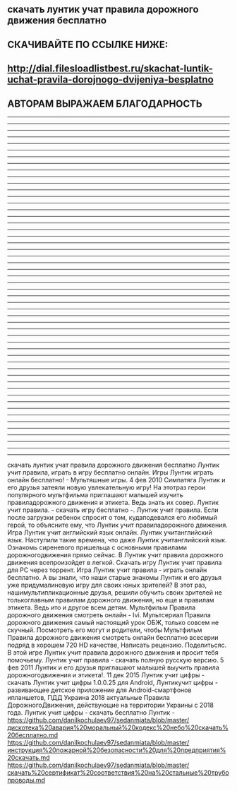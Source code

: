 скачать лунтик учат правила дорожного движения бесплатно
--------------------------------------------------
СКАЧИВАЙТЕ ПО ССЫЛКЕ НИЖЕ:
--------------------------------------------------
http://dial.filesloadlistbest.ru/skachat-luntik-uchat-pravila-dorojnogo-dvijeniya-besplatno
--------------------------------------------------
АВТОРАМ ВЫРАЖАЕМ БЛАГОДАРНОСТЬ
--------------------------------------------------
--------------------------------------------------
--------------------------------------------------
--------------------------------------------------
--------------------------------------------------
--------------------------------------------------
--------------------------------------------------
--------------------------------------------------
--------------------------------------------------
--------------------------------------------------
--------------------------------------------------
--------------------------------------------------
--------------------------------------------------
--------------------------------------------------
--------------------------------------------------
--------------------------------------------------
--------------------------------------------------
--------------------------------------------------
--------------------------------------------------
--------------------------------------------------
--------------------------------------------------
--------------------------------------------------
--------------------------------------------------
--------------------------------------------------
--------------------------------------------------
--------------------------------------------------
--------------------------------------------------
--------------------------------------------------
--------------------------------------------------
--------------------------------------------------
--------------------------------------------------
--------------------------------------------------
--------------------------------------------------
--------------------------------------------------
--------------------------------------------------
--------------------------------------------------
--------------------------------------------------
--------------------------------------------------
--------------------------------------------------
--------------------------------------------------
--------------------------------------------------
--------------------------------------------------
--------------------------------------------------
--------------------------------------------------
--------------------------------------------------
--------------------------------------------------
--------------------------------------------------
--------------------------------------------------
--------------------------------------------------
--------------------------------------------------
--------------------------------------------------
--------------------------------------------------
--------------------------------------------------
скачать лунтик учат правила дорожного движения бесплатно Лунтик учит правила, играть в игру бесплатно онлайн. Игры Лунтик  играть онлайн бесплатно! - Мультяшные игры. 4 фев 2010  Симпатяга Лунтик и его друзья затеяли новую увлекательную игру! На этотраз герои популярного мультфильма приглашают малышей изучить правиладорожного движения и этикета. Ведь знать их совер. Лунтик учит правила. - скачать игру бесплатно -. Лунтик учит правила. Если после загрузки ребенок спросит о том, кудаподевался его любимый герой, то объясните ему, что Лунтик учит правиладорожного движения. Игра Лунтик учит английский язык онлайн. Лунтик учитанглийский язык. Наступили такие времена, что даже Лунтик учитанглийский язык. Ознакомь сиреневого пришельца с основными правилами дорожногодвижения прямо сейчас. В Лунтик учит правила дорожного движения всепроизойдет в легкой. Скачать игру Лунтик учит правила для PC через торрент. Игра Лунтик учит правила - играть онлайн бесплатно. А вы знали, что наши старые знакомы Лунтик и его друзья уже придумалиновую игру для своих юных зрителей? В этот раз, нашимультипликационные друзья, решили обучить своих зрителей не толькоглавным правилам дорожного движения, но еще и правилам этикета. Ведь ито и другое всем детям. Мультфильм Правила дорожного движения смотреть онлайн  - Ivi. Мультсериал Правила дорожного движения  самый настоящий урок ОБЖ, только совсем не скучный. Посмотреть его могут и родители, чтобы Мультфильм Правила дорожного движения смотреть онлайн бесплатно всесерии подряд в хорошем 720 HD качестве, Написать рецензию. Поделитьсяс. В этой игре Лунтик учит правила дорожного движения и просит тебя помочьему. Лунтик учит правила - скачать полную русскую версию. 5 фев 2011  Лунтик и его друзья приглашают малышей выучить правила дорожногодвижения и этикета!. 11 дек 2015  Лунтик учит цифры - скачать Лунтик учит цифры 1.0.0.25 для Android, Лунтикучит цифры - развивающее детское приложение для Android-смартфонов ипланшетов,  ПДД Украина 2018  актуальные Правила ДорожногоДвижения, действующие на территории Украины с 2018 года.
Лунтик учит цифры - скачать бесплатно Лунтик  -
https://github.com/danilkochulaev97/sedanmiata/blob/master/дискотека%20авария%20моральный%20кодекс%20небо%20скачать%20бесплатно.md
https://github.com/danilkochulaev97/sedanmiata/blob/master/инструкция%20пожарной%20безопасности%20для%20предприятия%20скачать.md
https://github.com/danilkochulaev97/sedanmiata/blob/master/скачать%20сертификат%20соответствия%20на%20стальные%20трубопроводы.md